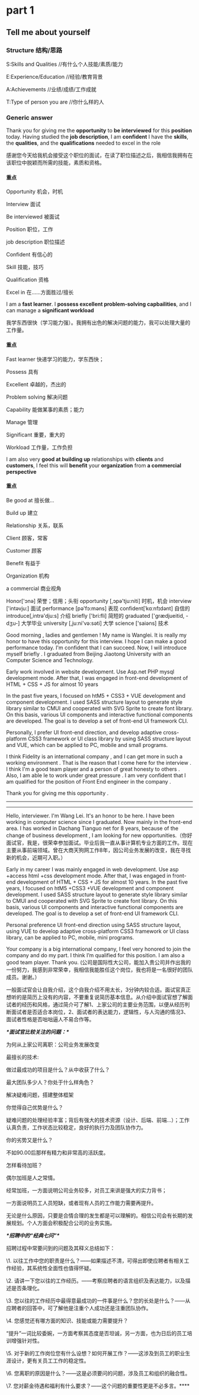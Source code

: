 # part 1

## Tell me about yourself

### Structure 结构/思路

 S:Skills and Qualities
//有什么个人技能/素质/能力

E:Experience/Education
//经验/教育背景

A:Achievements
//业绩/成绩/工作成就

T:Type of person you are
//你什么样的人

### Generic answer

Thank you for giving me the **opportunity** to **be interviewed** for this **position** today. Having studied the **job description**, I am **confident** I have the **skills**, the **qualities**, and the **qualifications** needed to excel in the role

感谢您今天给我机会接受这个职位的面试，在读了职位描述之后，我相信我拥有在该职位中脱颖而所需的技能，素质和资格。



#### 重点

Opportunity		机会，时机

Interview			 面试

Be interviewed	被面试

Position				职位，工作

job description	职位描述

Confident			有信心的

Skill					 技能，技巧

Qualification		资格

Excel in				在......方面胜过/擅长

I am a **fast learner**. I **possess excellent problem-solving capbailities**, and I can manage a **significant workload**

我学东西很快（学习能力强）。我拥有出色的解决问题的能力，我可以处理大量的工作量。

#### 重点

Fast learner 		  快递学习的能力，学东西快；

Possess				具有

Excellent				卓越的，杰出的

Problem solving	 解决问题

Capability				能做某事的素质；能力

Manage					管理

Significant				重要，重大的

Workload				  工作量，工作负担

I am also very **good at building up** relationships with **clients** and **customers**, I feel this will **benefit** your **organization** from **a commercial perspective**

#### 重点

Be good at 			擅长做...

Build up				建立

Relationship			关系，联系

Client						顾客，常客

Customer				顾客

Benefit					有益于

Organization			机构

a commercial		  商业视角


Honor['ɔnə]				荣誉；信用；头衔
opportunity [,ɔpə'tju:niti]	 时机，机会
interview ['intəvju:]		面试
performance [pə'fɔ:məns]	表现
confident[ˈkɑːnfɪdənt]	自信的
introduce[,intrə'dju:s]	介绍
briefly ['bri:fli]				简短的
graduated ['ɡrædjueitid, -dʒu-]	大学毕业
university [,ju:ni'və:səti]	大学
science ['saiəns]			技术




Good morning , Iadies and gentlemen ! My name is Wanglei. It is really my honor to have this opportunity for this interview. I hope I can make a good performance today. I'm confident that I can succeed. Now, I will introduce myself briefly . I graduated from Beijing Jiaotong University with an Computer Science and Technology. 

Early work involved in website development. Use Asp.net PHP mysql development mode. After that, I was engaged in front-end development of HTML + CSS + JS for almost 10 years

In the past five years, I focused on htM5 + CSS3 + VUE development and component development. I used SASS structure layout to generate style library similar to CMUI and cooperated with SVG Sprite to create font library. On this basis, various UI components and interactive functional components are developed. The goal is to develop a set of front-end UI framework CLI.

Personally, I prefer UI front-end direction, and develop adaptive cross-platform CSS3 framework or UI class library by using SASS structure layout and VUE, which can be applied to PC, mobile and small programs.

I think Fidelity is an international company , and I can get more in such a working environment . That is lhe reason that I come here for the interview . I think l'm a good team player and a person of great honesty to others . Also, I am able Ie to work under great pressure . I am very confident that I am qualified for the position of Front End engineer in the company .

Thank you for giving me this opportunity .

- - - -
* * * *

Hello, interviewer. I'm Wang Lei. It's an honor to be here.  I have been working in computer science since I graduated. Now mainly in the front-end area. I has worked in Dachang Tianguo net for 8 years, because of the change of business development , I am looking for new opportunities.（你好面试官，我是，很荣幸参加面试。毕业后我一直从事计算机专业方面的工作。现在主要从事前端领域。曾在大商天狗网工作8年，因公司业务发展的改变，我在寻找新的机会，近期可入职。）

Early in my career I was mainly engaged in web development. Use asp +access html +css development mode.  After that, I was engaged in front-end development of HTML + CSS + JS for almost 10 years. In the past five years, I focused on htM5 +CSS3 +VUE development and component development. I used SASS structure layout to generate style library similar to CMUI and cooperated with SVG Sprite to create font library.   On this basis, various UI components and interactive functional components are developed.  The goal is to develop a set of front-end UI framework CLI. 

Personal preference UI front-end direction using SASS structure layout, using VUE to develop adaptive cross-platform CSS3 framework or UI class library, can be applied to PC, mobile, mini programs.

 Your company is a big international company,  I feel very honored to join the company and do my part. I think I’m qualified for this position. I am also a good team player. Thank you.  (公司是国际性大公司，能加入贵公司并作出我的一份努力，我感到非常荣幸，我相信我能胜任这个岗位，我也将是一名很好的团队成员。谢谢。）

 

一般面试官会让自我介绍，这个自我介绍不用太长，3分钟内较合适。面试官真正想听的是简历上没有的内容，不要重复说简历基本信息。从介绍中面试官想了解面试者的经历和风格，通过简介可了解1、上家公司的主要业务范围，以便从经历判断面试者是否适合本岗位，2、面试者的表达能力，逻辑性，与人沟通的情况3、面试者性格是否咄咄逼人不易合作等。

 

***\*面试官比较关注的问题：\****

为何从上家公司离职：公司业务发展改变

最擅长的技术:

做过最成功的项目是什么？从中收获了什么？

最大团队多少人？你处于什么样角色？

解决疑难问题，搭建整体框架

你觉得自己优势是什么？

疑难问题的处理经验丰富；背后有强大的技术资源（设计、后端、前端...）；工作认真负责，工作状态比较稳定，良好的执行力及团队协作力。

你的劣势又是什么？

不如90.00后那样有精力和非常高的活跃度。

怎样看待加班？

偶尔加班是人之常情。

经常加班，一方面说明公司业务较多，对员工来讲是强大的实力背书；

一方面说明员工人员短缺，或者现有人员的工作能力需要再提升。

无论是什么原因，只要是合情合理的发生都是可以理解的。相信公司会有长期的发展规划。个人方面会积极配合公司的业务实施。

***\*招聘中的“经典七问”\****

招聘过程中常要问到的问题及其释义总结如下： 

\1. 以往工作中您的职责是什么？――如果描述不清，可得出即使应聘者有相关工作经验，其系统性全面性也值得怀疑。 

\2. 请讲一下您以往的工作经历。――考察应聘者的语言组织及表达能力，以及描述是否条理化。 

 \3. 您以往的工作经历中最得意最成功的一件事是什么？您的长处是什么？――从应聘者的回答中，可了解他是注重个人成功还是注重团队协作。 

 \4. 您感觉还有哪方面的知识、技能或能力需要提升？

“提升”一词比较委婉，一方面考察其态度是否坦诚，另一方面，也为日后的员工培训增强针对性。 

 \5. 对于新的工作岗位您有什么设想？如何开展工作？――这涉及到员工的职业生涯设计，更有关员工工作的稳定性。 

 \6. 您离职的原因是什么？――这是必须要问的问题，涉及员工和组织的融合性。 

 \7. 您对薪金待遇和福利有什么要求？――这个问题的重要性更是不必多言。****
